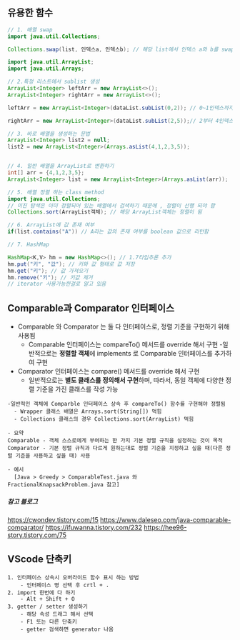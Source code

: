 ﻿## 유용한 함수
```java
// 1. 배열 swap
import java.util.Collections;

Collections.swap(list, 인덱스a, 인덱스b); // 해당 list에서 인덱스 a와 b를 swap 함 

import java.util.ArrayList;
import java.util.Arrays;

// 2.특정 리스트에서 sublist 생성
ArrayList<Integer> leftArr = new ArrayList<>();
ArrayList<Integer> rightArr = new ArrayList<>();

leftArr = new ArrayList<Integer>(dataList.subList(0,2)); // 0~1인덱스까지 뽑아서 새로운 배열 생성

rightArr = new ArrayList<Integer>(dataList.subList(2,5));// 2부터 4인덱스까지 뽑아서 새로운 배열 생성 

// 3. 바로 배열을 생성하는 문법 
ArrayList<Integer> list2 = null;
list2 = new ArrayList<Integer>(Arrays.asList(4,1,2,3,5));


// 4. 일반 배열을 ArrayList로 변환하기
int[] arr = {4,1,2,3,5};
ArrayList<Integer> list = new ArrayList<Integer>(Arrays.asList(arr));

// 5. 배열 정렬 하는 class method 
import java.util.Collections;
// 이진 탐색은 이미 정렬되어 있는 배열에서 검색하기 때문에 , 정렬이 선행 되야 함 
Collections.sort(ArrayList객체); // 해당 ArrayList객체는 정렬이 됨

// 6. ArrayList에 값 존재 여부 
if(list.contains("A")) // A라는 값의 존재 여부를 boolean 값으로 리턴함 

// 7. HashMap

HashMap<K,V> hm = new HashMap<>(); // 1.7타입추론 추가 
hm.put("키", "값"); // 키와 값 형태로 값 저장
hm.get("키"); // 값 가져오기 
hm.remove("키"); // 키값 제거 
// iterator 사용가능한걸로 알고 있음

```


## Comparable과 Comparator 인터페이스
- Comparable 와 Comparator 는 둘 다 인터페이스로, 정렬 기준을 구현하기 위해 사용됨
  - Comparable 인터페이스는 compareTo() 메서드를 override 해서 구현
    -일반적으로는 **정렬할 객체**에 implements 로 Comparable 인터페이스를 추가하여 구현
- Comparator 인터페이스는 compare() 메서드를 override 해서 구현
  - 일반적으로는 **별도 클래스를 정의해서 구현**하며, 따라서, 동일 객체에 다양한 정렬 기준을 가진 클래스를 작성 가능

```
-일반적인 객체에 Comparble 인터페이스 상속 후 compareTo() 함수를 구현해야 정렬됨 
  - Wrapper 클래스 배열은 Arrays.sort(String[]) 먹힘 
  - Collections 클래스의 경우 Collections.sort(ArrayList) 먹힘 

- 요약 
Comparable - 객체 스스로에게 부여하는 한 가지 기본 정렬 규칙을 설정하는 것이 목적
Comparator - 기본 정렬 규칙과 다르게 원하는대로 정렬 기준을 지정하고 싶을 때(다른 정렬 기준을 사용하고 싶을 때) 사용

- 예시 
  [Java > Greedy > ComparableTest.java 와 FractionalKnapsackProblem.java 참고]
```

##### 참고 블로그 
https://cwondev.tistory.com/15
https://www.daleseo.com/java-comparable-comparator/
https://ifuwanna.tistory.com/232
https://hee96-story.tistory.com/75


## VScode 단축키 
```
1. 인터페이스 상속시 오버라이드 함수 표시 하는 방법
    - 인터페이스 명 선택 후 crtl + . 
2. import 한번에 다 하기 
    - Alt + Shift + O
3. getter / setter 생성하기 
    - 해당 속성 드래그 해서 선택 
    - F1 또는 다른 단축키 
    - getter 검색하면 generator 나옴 
```